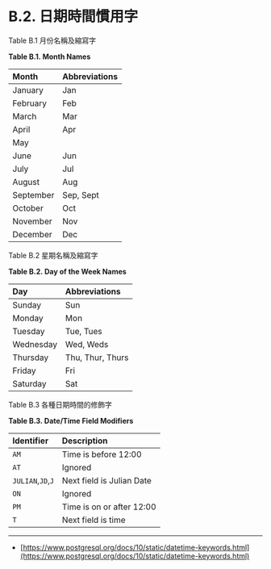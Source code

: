# B.2. 日期時間慣用字

Table B.1 月份名稱及縮寫字

**Table B.1. Month Names**

| Month | Abbreviations |
| :--- | :--- |
| January | Jan |
| February | Feb |
| March | Mar |
| April | Apr |
| May |  |
| June | Jun |
| July | Jul |
| August | Aug |
| September | Sep, Sept |
| October | Oct |
| November | Nov |
| December | Dec |

  


Table B.2 星期名稱及縮寫字

**Table B.2. Day of the Week Names**

| Day | Abbreviations |
| :--- | :--- |
| Sunday | Sun |
| Monday | Mon |
| Tuesday | Tue, Tues |
| Wednesday | Wed, Weds |
| Thursday | Thu, Thur, Thurs |
| Friday | Fri |
| Saturday | Sat |

  


Table B.3 各種日期時間的修飾字

**Table B.3. Date/Time Field Modifiers**

| Identifier | Description |
| :--- | :--- |
| `AM` | Time is before 12:00 |
| `AT` | Ignored |
| `JULIAN`,`JD`,`J` | Next field is Julian Date |
| `ON` | Ignored |
| `PM` | Time is on or after 12:00 |
| `T` | Next field is time |

---

* [https://www.postgresql.org/docs/10/static/datetime-keywords.html](https://www.postgresql.org/docs/10/static/datetime-keywords.html)



